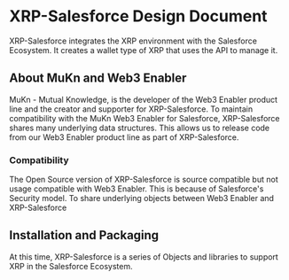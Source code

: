 # XRP-Salesforce Design Document

XRP-Salesforce integrates the XRP environment with the Salesforce Ecosystem. It creates a wallet type of XRP that uses the API to manage it.

## About MuKn and Web3 Enabler

MuKn - Mutual Knowledge, is the developer of the Web3 Enabler product line and the creator and supporter for XRP-Salesforce. To maintain compatibility with the MuKn Web3 Enabler for Salesforce, XRP-Salesforce shares many underlying data structures. This allows us to release code from our Web3 Enabler product line as part of XRP-Salesforce.

### Compatibility

The Open Source version of XRP-Salesforce is source compatible but not usage compatible with Web3 Enabler. This is because of Salesforce's Security model. To share underlying objects between Web3 Enabler and XRP-Salesforce

## Installation and Packaging

At this time, XRP-Salesforce is a series of Objects and libraries to support XRP in the Salesforce Ecosystem.